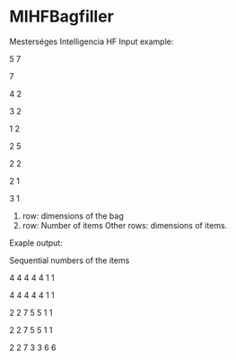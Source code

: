 # MIHFBagfiller
Mesterséges Intelligencia HF
Input example:

5	7

7

4	2

3	2

1	2

2	5

2	2

2	1

3	1

1. row: dimensions of the bag
2. row: Number of items
Other rows: dimensions of items.

Exaple output:

Sequential numbers of the items

4	4	4	4	4	1	1

4	4	4	4	4	1	1

2	2	7	5	5	1	1

2	2	7	5	5	1	1

2	2	7	3	3	6	6

